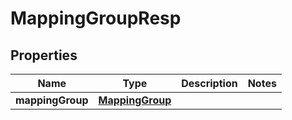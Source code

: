 # MappingGroupResp

## Properties
Name | Type | Description | Notes
------------ | ------------- | ------------- | -------------
**mappingGroup** | [**MappingGroup**](MappingGroup.md) |  | 
